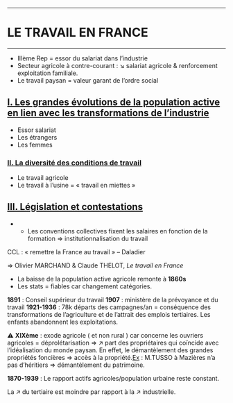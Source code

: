 ***
# LE TRAVAIL EN FRANCE 
***
- IIIème Rep = essor du salariat dans l’industrie 
- Secteur agricole à contre-courant : ↘ salariat agricole & renforcement exploitation familiale. 
- Le travail paysan = valeur garant de l’ordre social 

## <u>I. Les grandes évolutions de la population active en lien avec les transformations de l’industrie</u>

- Essor salariat 
- Les étrangers 
- Les femmes 

### <u>II. La diversité des conditions de travail</u> 

- Le travail agricole 
- Le travail à l’usine = « travail en miettes »
## <u>III. Législation et contestations</u>

- - Les conventions collectives fixent les salaires en fonction de la formation ⇒ institutionnalisation du travail 

CCL : « remettre la France au travail » – Daladier

⇒ Olivier MARCHAND & Claude THELOT, *Le travail en France*
- La baisse de la population active agricole remonte à **1860s** 
- Les stats = fiables car changement catégories. 

**1891** : Conseil supérieur du travail 
**1907** : ministère de la prévoyance et du travail 
**1921-1936** : 78k départs des campagnes/an = conséquence des transformations de l’agriculture et de l’attrait des emplois tertiaires. Les enfants abandonnent les exploitations. 

⚠ **XIXème** : exode agricole ( et non rural ) car concerne les ouvriers agricoles = déprolétarisation ⇒ ↗ part des propriétaires qui coïncide avec l’idéalisation du monde paysan. En effet, le démantèlement des grandes propriétés foncières ⇒ accès à la propriété.<u>Ex</u> : M.TUSSO à Mazières n’a pas d’héritiers ⇒ démantèlement du patrimoine. 

**1870-1939** : Le rapport actifs agricoles/population urbaine reste constant. 

La ↗ du tertiaire est moindre par rapport à la ↗ industrielle. 